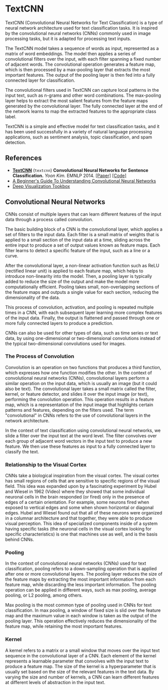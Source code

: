 # TextCNN

TextCNN (Convolutional Neural Networks for Text Classification) is a type of neural network architecture used for text classification tasks. It is inspired by the convolutional neural networks (CNNs) commonly used in image processing tasks, but it is adapted for processing text inputs.

The TextCNN model takes a sequence of words as input, represented as a matrix of word embeddings. The model then applies a series of convolutional filters over the input, with each filter spanning a fixed number of adjacent words. The convolutional operation generates a feature map, which is then processed by a max-pooling layer that extracts the most important features. The output of the pooling layer is then fed into a fully connected layer for classification.

The convolutional filters used in TextCNN can capture local patterns in the input text, such as n-grams and other word combinations. The max-pooling layer helps to extract the most salient features from the feature maps generated by the convolutional layer. The fully connected layer at the end of the network learns to map the extracted features to the appropriate class label.

TextCNN is a simple and effective model for text classification tasks, and it has been used successfully in a variety of natural language processing applications, such as sentiment analysis, topic classification, and spam detection.

## References

- [**TextCNN**](https://github.com/Renovamen/Text-Classification/tree/master/models/TextCNN) (`textcnn`)
    **Convolutional Neural Networks for Sentence Classification.** *Yoon Kim.* EMNLP 2014. [[Paper]](https://www.aclweb.org/anthology/D14-1181.pdf) [[Code]](https://github.com/yoonkim/CNN_sentence)
- [A Beginner's Guide To Understanding Convolutional Neural Networks](https://adeshpande3.github.io/A-Beginner's-Guide-To-Understanding-Convolutional-Neural-Networks/)    
- [Deep Visualization Tookbox](https://www.youtube.com/watch?v=AgkfIQ4IGaM)

##  Convolutional Neural Networks

CNNs consist of multiple layers that can learn different features of the input data through a process called convolution.

The basic building block of a CNN is the convolutional layer, which applies a set of filters to the input data. Each filter is a small matrix of weights that is applied to a small section of the input data at a time, sliding across the entire input to produce a set of output values known as feature maps. Each filter learns to detect a specific feature of the input, such as a line or a curve.

After the convolutional layer, a non-linear activation function such as ReLU (rectified linear unit) is applied to each feature map, which helps to introduce non-linearity into the model. Then, a pooling layer is typically added to reduce the size of the output and make the model more computationally efficient. Pooling takes small, non-overlapping sections of the feature maps and outputs a single value for each section, reducing the dimensionality of the data.

This process of convolution, activation, and pooling is repeated multiple times in a CNN, with each subsequent layer learning more complex features of the input data. Finally, the output is flattened and passed through one or more fully connected layers to produce a prediction.

CNNs can also be used for other types of data, such as time series or text data, by using one-dimensional or two-dimensional convolutions instead of the typical two-dimensional convolutions used for images.

### The Process of Convolution

Convolution is an operation on two functions that produces a third function, which expresses how one function modifies the other. In the context of convolutional neural networks (CNNs), convolutional layers perform a similar operation on the input data, which is usually an image (but it could also be text). The convolutional layer takes a small matrix called the filter, kernel, or feature detector, and slides it over the input image (or text), performing the convolution operation. This operation results in a feature map, which is a representation of the input image that highlights certain patterns and features, depending on the filters used. The term "convolutional" in CNNs refers to the use of convolutional layers in the network architecture.

In the context of text classification using convolutional neural networks, we slide a filter over the input text at the word level. The filter convolves over each group of adjacent word vectors in the input text to produce a new feature. We then use these features as input to a fully connected layer to classify the text.

### Relationship to the Visual Cortex

CNNs take a biological inspiration from the visual cortex. The visual cortex has small regions of cells that are sensitive to specific regions of the visual field. This idea was expanded upon by a fascinating experiment by Hubel and Wiesel in 1962 (Video) where they showed that some individual neuronal cells in the brain responded (or fired) only in the presence of edges of a certain orientation. For example, some neurons fired when exposed to vertical edges and some when shown horizontal or diagonal edges. Hubel and Wiesel found out that all of these neurons were organized in a columnar architecture and that together, they were able to produce visual perception. This idea of specialized components inside of a system having specific tasks (the neuronal cells in the visual cortex looking for specific characteristics) is one that machines use as well, and is the basis behind CNNs.

### Pooling

In the context of convolutional neural networks (CNNs) used for text classification, pooling refers to a down-sampling operation that is applied after one or more convolutional layers. The pooling layer reduces the size of the feature maps by extracting the most important information from each feature map, while discarding the less important information. The pooling operation can be applied in different ways, such as max pooling, average pooling, or L2 pooling, among others.

Max pooling is the most common type of pooling used in CNNs for text classification. In max pooling, a window of fixed size is slid over the feature map and the maximum value in each window is taken as the output of the pooling layer. This operation effectively reduces the dimensionality of the feature map, while retaining the most important features.


### Kernel

A kernel refers to a matrix or a small window that moves over the input text sequence in the convolutional layer of a CNN. Each element of the kernel represents a learnable parameter that convolves with the input text to produce a feature map. The size of the kernel is a hyperparameter that is usually set based on the size of the relevant features in the text data. By varying the size and number of kernels, a CNN can learn different features at different levels of abstraction in the input text.
